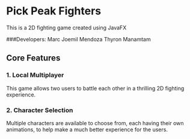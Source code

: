# Pick Peak Fighters
This is a 2D fighting game created using JavaFX

###Developers:
Marc Joemil Mendoza
Thyron Manamtam

## Core Features
### 1. Local Multiplayer
This game allows two users to battle each other in a thrilling 2D fighting experience.
### 2. Character Selection
Multiple characters are available to choose from, each having their own animations, to help make a much better experience for the users.
